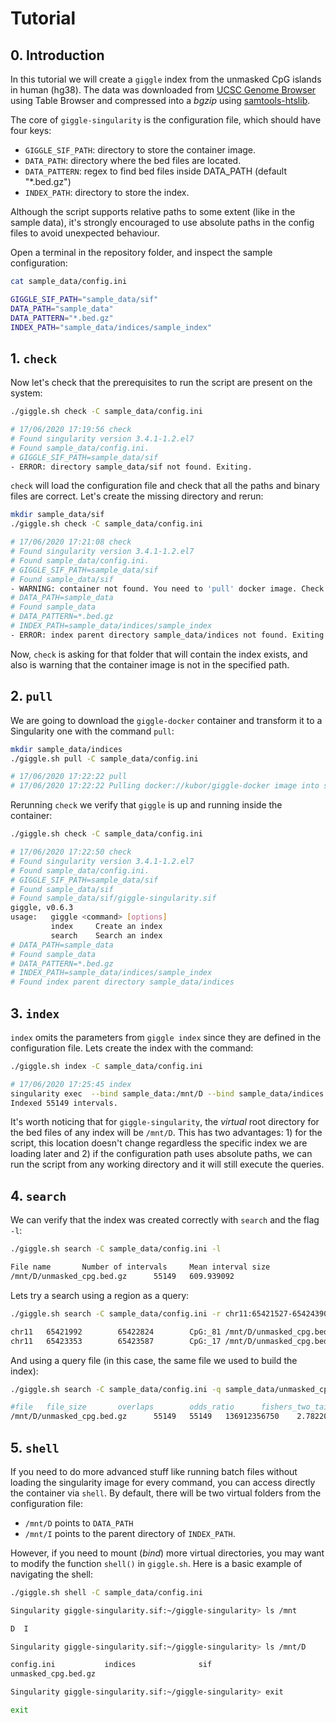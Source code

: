# Tutorial

## 0. Introduction

In this tutorial we will create a `giggle` index from the unmasked CpG islands in human (hg38). The data was downloaded from [UCSC Genome Browser](https://genome.ucsc.edu/) using Table Browser and compressed into a *bgzip* using [samtools-htslib](https://github.com/samtools/htslib). 

The core of `giggle-singularity` is the configuration file, which should have four keys:
- `GIGGLE_SIF_PATH`: directory to store the container image.
-  `DATA_PATH`:  directory where the bed files are located.
- `DATA_PATTERN`: regex to find bed files inside DATA_PATH (default "\*.bed.gz")
- `INDEX_PATH`: directory to store the index.

Although the script supports relative paths to some extent (like in the sample data), it's strongly encouraged to use absolute paths in the config files to avoid unexpected behaviour.

Open a terminal in the repository folder, and inspect the sample configuration:

```bash
cat sample_data/config.ini

GIGGLE_SIF_PATH="sample_data/sif"
DATA_PATH="sample_data"
DATA_PATTERN="*.bed.gz"
INDEX_PATH="sample_data/indices/sample_index"
```
## 1. `check`
Now let's check that the prerequisites to run the script are present on the system:

```bash
./giggle.sh check -C sample_data/config.ini

# 17/06/2020 17:19:56 check
# Found singularity version 3.4.1-1.2.el7
# Found sample_data/config.ini.
# GIGGLE_SIF_PATH=sample_data/sif
- ERROR: directory sample_data/sif not found. Exiting.
```
`check` will load the configuration file and check that all the paths and binary files are correct. Let's create the missing directory and rerun:

```bash
mkdir sample_data/sif
./giggle.sh check -C sample_data/config.ini

# 17/06/2020 17:21:08 check
# Found singularity version 3.4.1-1.2.el7
# Found sample_data/config.ini.
# GIGGLE_SIF_PATH=sample_data/sif
# Found sample_data/sif
- WARNING: container not found. You need to 'pull' docker image. Check 'giggle.sh pull -h'.
# DATA_PATH=sample_data
# Found sample_data
# DATA_PATTERN=*.bed.gz
# INDEX_PATH=sample_data/indices/sample_index
- ERROR: index parent directory sample_data/indices not found. Exiting.
```
Now, `check` is asking for that folder that will contain the index exists, and also is warning that the container image is not in the specified path. 

## 2. `pull`

We are going to download the `giggle-docker` container and transform it to a Singularity one with the command `pull`:

```bash
mkdir sample_data/indices
./giggle.sh pull -C sample_data/config.ini

# 17/06/2020 17:22:22 pull
# 17/06/2020 17:22:22 Pulling docker://kubor/giggle-docker image into sample_data/sif/giggle-singularity.sif
```
Rerunning `check` we verify that `giggle` is up and running inside the container:

```bash
./giggle.sh check -C sample_data/config.ini

# 17/06/2020 17:22:50 check
# Found singularity version 3.4.1-1.2.el7
# Found sample_data/config.ini.
# GIGGLE_SIF_PATH=sample_data/sif
# Found sample_data/sif
# Found sample_data/sif/giggle-singularity.sif
giggle, v0.6.3
usage:   giggle <command> [options]
         index     Create an index
         search    Search an index
# DATA_PATH=sample_data
# Found sample_data
# DATA_PATTERN=*.bed.gz
# INDEX_PATH=sample_data/indices/sample_index
# Found index parent directory sample_data/indices
```
## 3. `index`

`index` omits the parameters from `giggle index` since they are defined in the configuration file. Lets create the index with the command:

```bash
./giggle.sh index -C sample_data/config.ini

# 17/06/2020 17:25:45 index
singularity exec  --bind sample_data:/mnt/D --bind sample_data/indices:/mnt/I  sample_data/sif/giggle-singularity.sif giggle index -f -s -i /mnt/D/*.bed.gz -o /mnt/I/sample_index
Indexed 55149 intervals.
```

It's worth noticing that for `giggle-singularity`, the *virtual* root directory for the bed files of any index will be `/mnt/D`. This has two advantages: 1) for the script, this location doesn't change regardless the specific index we are loading later and 2) if the configuration path uses absolute paths, we can run the script from any working directory and it will still execute the queries. 

## 4. `search`

We can verify that the index was created correctly with `search` and the flag `-l`:

```bash
./giggle.sh search -C sample_data/config.ini -l

File name       Number of intervals     Mean interval size
/mnt/D/unmasked_cpg.bed.gz      55149   609.939092
```

Lets try a search using a region as a query:

```bash
./giggle.sh search -C sample_data/config.ini -r chr11:65421527-65424390 -v

chr11   65421992        65422824        CpG:_81 /mnt/D/unmasked_cpg.bed.gz
chr11   65423353        65423587        CpG:_17 /mnt/D/unmasked_cpg.bed.gz
```

And using a query file (in this case, the same file we used to build the index):

```bash
./giggle.sh search -C sample_data/config.ini -q sample_data/unmasked_cpg.bed.gz -s

#file   file_size       overlaps        odds_ratio      fishers_two_tail        fishers_left_tail    fishers_right_tail      combo_score
/mnt/D/unmasked_cpg.bed.gz      55149   55149   136912356750    2.7822014286850584e-200      1       1.7119626352486392e-200 7382.4524248474016
```

## 5. `shell`
If you need to do more advanced stuff like running batch files without loading the singularity image for every command, you can access directly the container via `shell`. By default, there will be two virtual folders from the configuration file:

- `/mnt/D` points to `DATA_PATH`
- `/mnt/I` points to the parent directory of `INDEX_PATH`.

However, if you need to mount (*bind*) more virtual directories, you may want to modify the function `shell()` in `giggle.sh`.  Here is a basic example of navigating the shell:

```bash
./giggle.sh shell -C sample_data/config.ini

Singularity giggle-singularity.sif:~/giggle-singularity> ls /mnt

D  I

Singularity giggle-singularity.sif:~/giggle-singularity> ls /mnt/D

config.ini           indices              sif                  
unmasked_cpg.bed.gz

Singularity giggle-singularity.sif:~/giggle-singularity> exit

exit
```